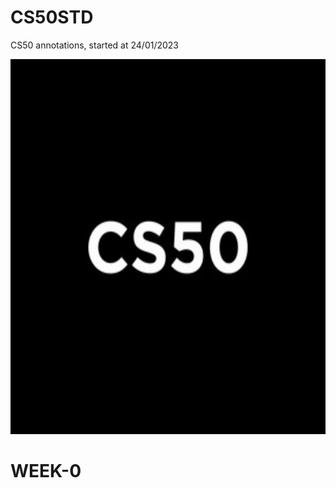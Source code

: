 # CS50STD
CS50 annotations, started at 24/01/2023

<img src="https://github.com/nullTyype/CS50STD/raw/master/CS50.jpg" width = "600" height = "600">

# WEEK-0
